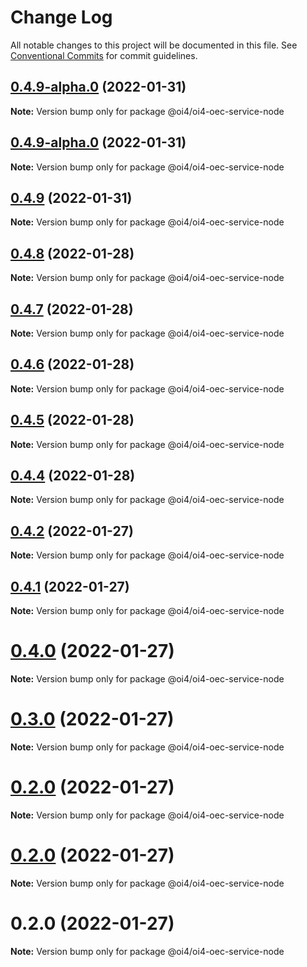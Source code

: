 # Change Log

All notable changes to this project will be documented in this file.
See [Conventional Commits](https://conventionalcommits.org) for commit guidelines.

## [0.4.9-alpha.0](https://github.com/OI4/oi4-service/compare/@oi4/oi4-oec-service-node@0.4.8...@oi4/oi4-oec-service-node@0.4.9-alpha.0) (2022-01-31)

**Note:** Version bump only for package @oi4/oi4-oec-service-node





## [0.4.9-alpha.0](https://github.com/OI4/oi4-service/compare/@oi4/oi4-oec-service-node@0.4.8...@oi4/oi4-oec-service-node@0.4.9-alpha.0) (2022-01-31)

**Note:** Version bump only for package @oi4/oi4-oec-service-node





## [0.4.9](https://github.com/OI4/oi4-service/compare/@oi4/oi4-oec-service-node@0.4.8...@oi4/oi4-oec-service-node@0.4.9) (2022-01-31)

**Note:** Version bump only for package @oi4/oi4-oec-service-node





## [0.4.8](https://github.com/OI4/oi4-service/compare/@oi4/oi4-oec-service-node@0.4.7...@oi4/oi4-oec-service-node@0.4.8) (2022-01-28)

**Note:** Version bump only for package @oi4/oi4-oec-service-node





## [0.4.7](https://github.com/OI4/oi4-service/compare/@oi4/oi4-oec-service-node@0.4.6...@oi4/oi4-oec-service-node@0.4.7) (2022-01-28)

**Note:** Version bump only for package @oi4/oi4-oec-service-node





## [0.4.6](https://github.com/OI4/oi4-service/compare/@oi4/oi4-oec-service-node@0.4.5...@oi4/oi4-oec-service-node@0.4.6) (2022-01-28)

**Note:** Version bump only for package @oi4/oi4-oec-service-node





## [0.4.5](https://github.com/OI4/oi4-service/compare/@oi4/oi4-oec-service-node@0.4.4...@oi4/oi4-oec-service-node@0.4.5) (2022-01-28)

**Note:** Version bump only for package @oi4/oi4-oec-service-node





## [0.4.4](https://github.com/OI4/oi4-service/compare/@oi4/oi4-oec-service-node@0.4.2...@oi4/oi4-oec-service-node@0.4.4) (2022-01-28)

**Note:** Version bump only for package @oi4/oi4-oec-service-node





## [0.4.2](https://github.com/OI4/oi4-service/compare/@oi4/oi4-oec-service-node@0.4.1...@oi4/oi4-oec-service-node@0.4.2) (2022-01-27)

**Note:** Version bump only for package @oi4/oi4-oec-service-node





## [0.4.1](https://github.com/OI4/oi4-service/compare/@oi4/oi4-oec-service-node@0.4.0...@oi4/oi4-oec-service-node@0.4.1) (2022-01-27)

**Note:** Version bump only for package @oi4/oi4-oec-service-node





# [0.4.0](https://github.com/OI4/oi4-service/compare/@oi4/oi4-oec-service-node@0.3.0...@oi4/oi4-oec-service-node@0.4.0) (2022-01-27)

**Note:** Version bump only for package @oi4/oi4-oec-service-node





# [0.3.0](https://github.com/OI4/oi4-service/compare/@oi4/oi4-oec-service-node@0.2.0...@oi4/oi4-oec-service-node@0.3.0) (2022-01-27)

**Note:** Version bump only for package @oi4/oi4-oec-service-node





# [0.2.0](https://github.com/OI4/oi4-service/compare/@oi4/oi4-oec-service-node@0.2.0...@oi4/oi4-oec-service-node@0.2.0) (2022-01-27)

**Note:** Version bump only for package @oi4/oi4-oec-service-node





# [0.2.0](https://github.com/OI4/oi4-service/compare/@oi4/oi4-oec-service-node@0.2.0...@oi4/oi4-oec-service-node@0.2.0) (2022-01-27)

**Note:** Version bump only for package @oi4/oi4-oec-service-node





# 0.2.0 (2022-01-27)

**Note:** Version bump only for package @oi4/oi4-oec-service-node
